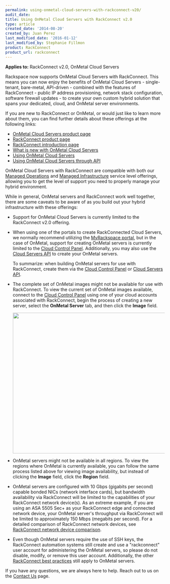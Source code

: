 ```yaml
---
permalink: using-onmetal-cloud-servers-with-rackconnect-v20/
audit_date:
title: Using OnMetal Cloud Servers with RackConnect v2.0
type: article
created_date: '2014-08-20'
created_by: Juan Perez
last_modified_date: '2016-01-12'
last_modified_by: Stephanie Fillmon
product: RackConnect
product_url: rackconnect
---
```


**Applies to:** RackConnect v2.0, OnMetal Cloud Servers

Rackspace now supports OnMetal Cloud Servers with RackConnect. This
means you can now enjoy the benefits of OnMetal Cloud
Servers - single-tenant, bare-metal, API-driven - combined with the features
of RackConnect - public IP address provisioning, network stack
configuration, software firewall updates - to create your own custom
hybrid solution that spans your dedicated, cloud, and OnMetal server
environments.

If you are new to RackConnect or OnMetal, or would just like to learn
more about them, you can find further details about these offerings at the following links:

-   [OnMetal Cloud Servers product page](http://www.rackspace.com/cloud/servers/onmetal/)
-   [RackConnect product page](http://www.rackspace.com/cloud/hybrid/rackconnect/)
-   [RackConnect introduction page](/how-to/rackconnect)
-   [What is new with OnMetal Cloud Servers](/how-to/what-is-new-with-onmetal-cloud-servers)
-   [Using OnMetal Cloud Servers](/how-to/create-onmetal-cloud-servers)
-   [Using OnMetal Cloud Servers through API](/how-to/using-onmetal-cloud-servers-through-api)

OnMetal Cloud Servers with RackConnect are compatible with both our
[Managed Operations](http://www.rackspace.com/managed-cloud/) and
[Managed Infrastructure](http://www.rackspace.com/managed-cloud/)
service level offerings, allowing you to get the level of support you
need to properly manage your hybrid environment.

While in general, OnMetal servers and RackConnect work well together,
there are some caveats to be aware of as you build out your hybrid
infrastructure with these offerings:

-   Support for OnMetal Cloud Servers is currently limited to the
    RackConnect v2.0 offering.

-   When using one of the portals to create RackConnected Cloud Servers,
    we normally recommend utilizing the [MyRackspace
    portal](https://my.rackspace.com/), but in the case of OnMetal,
    support for creating OnMetal servers is currently limited to the
    [Cloud Control Panel](https://mycloud.rackspace.com/). Additionally,
    you may also use the [Cloud Servers API](/how-to/using-onmetal-cloud-servers-through-api)
    to create your OnMetal servers.

    To summarize: when building OnMetal servers for use with RackConnect, create them via the [Cloud
    Control Panel](https://mycloud.rackspace.com/) or [Cloud Servers
    API](/how-to/using-onmetal-cloud-servers-through-api).

-   The complete set of OnMetal images might not be available for use
    with RackConnect. To view the current set of OnMetal images
    available, connect to the [Cloud Control
    Panel](https://mycloud.rackspace.com/) using one of your cloud
    accounts associated with RackConnect, begin the process of creating
    a new server, select the **OnMetal Server** tab, and then click
    the **Image** field.

    <img src="{% asset_path rackconnect/using-onmetal-cloud-servers-with-rackconnect-v20/OnMetal_Build_0.png %}" width="508" height="445" />

-   OnMetal servers might not be available in all regions. To view the
    regions where OnMetal is currently available, you can follow the
    same process listed above for viewing image availability, but
    instead of clicking the **Image** field, click the **Region** field.

-   OnMetal servers are configured with 10 Gbps (gigabits per second)
    capable bonded NICs (network interface cards), but bandwidth
    availability via RackConnect will be limited to the capabilities of
    your RackConnect network device(s). As an extreme example, if you
    are using an ASA 5505 Sec+ as your RackConnect edge and connected
    network device, your OnMetal server's throughput via RackConnect
    will be limited to approximately 150 Mbps (megabits per second). For
    a detailed comparison of RackConnect network devices, see [RackConnect network device
    comparison](/how-to/rackconnect-network-device-comparison).

-   Even though OnMetal servers require the use of SSH keys, the RackConnect automation systems still create and use a "rackconnect" user account for administering the OnMetal servers, so please do not disable, modify, or remove   this user account. Additionally, the other [RackConnect best practices](/how-to/rackconnect-v20-best-practices) still apply to OnMetal servers.

If you have any questions, we are always here to help. Reach out to
us on the [Contact Us](/how-to/support) page.
